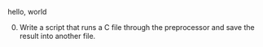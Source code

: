 hello, world

0. Write a script that runs a C file through the preprocessor and save the result into another file.

